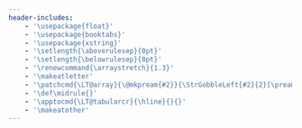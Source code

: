 ```yaml
---
header-includes:
    - '\usepackage{float}'
    - '\usepackage{booktabs}'
    - '\usepackage{xstring}'
    - '\setlength{\aboverulesep}{0pt}'
    - '\setlength{\belowrulesep}{0pt}'
    - '\renewcommand{\arraystretch}{1.3}'
    - '\makeatletter'
    - '\patchcmd{\LT@array}{\@mkpream{#2}}{\StrGobbleLeft{#2}{2}[\pream]\StrGobbleRight{\pream}{2}[\pream]\StrSubstitute{\pream}{l}{|l}[\pream]\@mkpream{@{}\pream|@{}}}{}{}'
    - '\def\midrule{}'
    - '\apptocmd{\LT@tabularcr}{\hline}{}{}'
    - '\makeatother'
---
```

